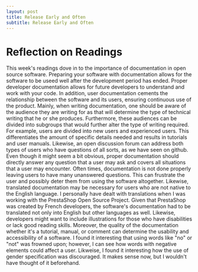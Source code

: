 ```yaml
---
layout: post
title: Release Early and Often
subtitle: Release Early and Often
---
```


# Reflection on Readings 

This week's readings dove in to the importance of documentation in open source software. Preparing your software with documentation allows for the software to be useed well after the development period has ended. Proper developer documentation allows for future developers to understand and work with your code. In addition, user documentation cements the relationship between the software and its users, ensuring continuous use of the product. Mainly, when writing documentation, one should be aware of the audience they are writing for as that will determine the type of technical writing that he or she produces. Furthermore, these audiences can be divided into subgroups that would further alter the type of writing required. For example, users are divided into new users and experienced users. This differentiates the amount of specific details needed and results in tutorials and user manuals. Likewise, an open discussion forum can address both types of users who have questions of all sorts, as we have seen on github. Even though it might seem a bit obvious, proper documentation should directly answer any question that a user may ask and covers all situations that a user may encounter. Often times, documentation is not done properly leaving users to have many unanswered questions. This can frustrate the user and possibly deter them from using the software altogether. Likewise, translated documentation may be necessary for users who are not native to the English language. I personally have dealt with translations when I was working with the PrestaShop Open Source Project. Given that PrestaShop was created by French developers, the software's documentation had to be translated not only into English but other languages as well. Likewise, developers might want to include illustrations for those who have disabilities or lack good reading skills. Moreover, the quality of the documentation whether it's a tutorial, manual, or comment can determine the usability and accessibility of a software. I found it interesting that using words like "no" or "not" was frowned upon; however, I can see how words with negative elements could affect a user. Likweise, I found it interesting how the use of gender specification was discouraged. It makes sense now, but I wouldn't have thought of it beforehand. 


